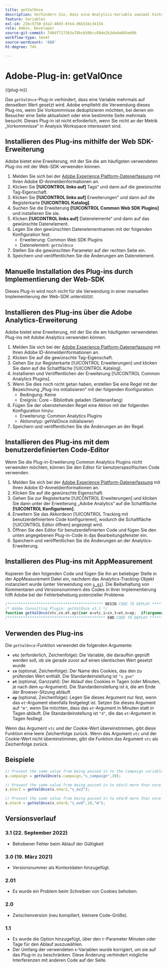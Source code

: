 ```yaml
---
title: getValOnce
description: Verhindern Sie, dass eine Analytics-Variable zweimal hintereinander auf denselben Wert gesetzt wird.
feature: Variables
exl-id: 23bc5750-43a2-4693-8fe4-d6b31bc34154
role: Admin, Developer
source-git-commit: 7d8df7173b3a78bcb506cc894e2b3deda003e696
workflow-type: tm+mt
source-wordcount: '668'
ht-degree: 74%

---
```


# Adobe-Plug-in: getValOnce

{{plug-in}}

Das `getValOnce`-Plug-in verhindert, dass eine Variable mehrmals auf denselben Wert gesetzt wird. Adobe empfiehlt die Verwendung dieses Plug-ins, wenn Sie Vorkommnisse deduplizieren möchten, bei denen ein Besucher eine Seite aktualisiert oder eine bestimmte Seite mehrmals besucht. Dieses Plug-in ist nicht erforderlich, wenn Sie nicht an der Metrik „Vorkommnisse“ in Analysis Workspace interessiert sind.

## Installieren des Plug-ins mithilfe der Web SDK-Erweiterung

Adobe bietet eine Erweiterung, mit der Sie die am häufigsten verwendeten Plug-ins mit der Web-SDK verwenden können.

1. Melden Sie sich bei der [Adobe Experience Platform-Datenerfassung](https://experience.adobe.com/data-collection) mit Ihren Adobe ID-Anmeldeinformationen an.
1. Klicken Sie **[!UICONTROL links auf]** Tags“ und dann auf die gewünschte Tag-Eigenschaft.
1. Klicken Sie **[!UICONTROL links auf]** Erweiterungen“ und dann auf die Registerkarte **[!UICONTROL Katalog]**.
1. Suchen Sie die Erweiterung **[!UICONTROL Common Web SDK Plugins]** und installieren Sie sie.
1. Klicken **[!UICONTROL links auf]** Datenelemente“ und dann auf das gewünschte Datenelement.
1. Legen Sie den gewünschten Datenelementnamen mit der folgenden Konfiguration fest:
   * Erweiterung: Common Web SDK Plugins
   * Datenelement: `getValOnce`
1. Stellen Sie die gewünschten Parameter auf der rechten Seite ein.
1. Speichern und veröffentlichen Sie die Änderungen am Datenelement.

## Manuelle Installation des Plug-ins durch Implementierung der Web-SDK

Dieses Plug-in wird noch nicht für die Verwendung in einer manuellen Implementierung der Web-SDK unterstützt.

## Installieren des Plug-ins über die Adobe Analytics-Erweiterung

Adobe bietet eine Erweiterung, mit der Sie die am häufigsten verwendeten Plug-ins mit Adobe Analytics verwenden können.

1. Melden Sie sich bei der [Adobe Experience Platform-Datenerfassung](https://experience.adobe.com/data-collection) mit Ihren Adobe ID-Anmeldeinformationen an.
1. Klicken Sie auf die gewünschte Tag-Eigenschaft.
1. Gehen Sie zur Registerkarte [!UICONTROL Erweiterungen] und klicken Sie dann auf die Schaltfläche [!UICONTROL Katalog].
1. Installieren und Veröffentlichen der Erweiterung [!UICONTROL Common Analytics Plugins].
1. Wenn Sie dies noch nicht getan haben, erstellen Sie eine Regel mit der Bezeichnung „Plug-ins initialisieren“ mit der folgenden Konfiguration:
   * Bedingung: Keine
   * Ereignis: Core – Bibliothek geladen (Seitenanfang)
1. Fügen Sie der obenstehenden Regel eine Aktion mit der folgenden Konfiguration hinzu:
   * Erweiterung: Common Analytics Plugins
   * Aktionstyp: getValOnce initialisieren
1. Speichern und veröffentlichen Sie die Änderungen an der Regel.

## Installieren des Plug-ins mit dem benutzerdefinierten Code-Editor

Wenn Sie die Plug-in-Erweiterung Common Analytics Plugins nicht verwenden möchten, können Sie den Editor für benutzerspezifischen Code verwenden.

1. Melden Sie sich bei der [Adobe Experience Platform-Datenerfassung](https://experience.adobe.com/data-collection) mit Ihren Adobe ID-Anmeldeinformationen an.
1. Klicken Sie auf die gewünschte Eigenschaft.
1. Gehen Sie zur Registerkarte [!UICONTROL Erweiterungen] und klicken Sie dann unter der Erweiterung „Adobe Analytics“ auf die Schaltfläche **[!UICONTROL Konfigurieren]**.
1. Erweitern Sie das Akkordeon [!UICONTROL Tracking mit benutzerdefiniertem Code konfigurieren], wodurch die Schaltfläche [!UICONTROL Editor öffnen] angezeigt wird.
1. Öffnen Sie den Editor für benutzerdefinierten Code und fügen Sie den unten angegebenen Plug-in-Code in das Bearbeitungsfenster ein.
1. Speichern und veröffentlichen Sie die Änderungen an der Analytics-Erweiterung.

## Installieren des Plug-ins mit AppMeasurement

Kopieren Sie den folgenden Code und fügen Sie ihn an beliebiger Stelle in der AppMeasurement Datei ein, nachdem das Analytics-Tracking-Objekt instanziiert wurde (unter Verwendung von [`s_gi`](../functions/s-gi.md)). Die Beibehaltung von Kommentaren und Versionsnummern des Codes in Ihrer Implementierung hilft Adobe bei der Fehlerbehebung potenzieller Probleme.

```js
/******************************************* BEGIN CODE TO DEPLOY *******************************************/
/* Adobe Consulting Plugin: getValOnce v3.1 */
function getValOnce(vtc,cn,et,ep){var e=vtc,i=cn,t=et,n=ep;  if(arguments&&"-v"===arguments[0])return{plugin:"getValOnce",version:"3.1"};var o=function(){if(void 0!==window.s_c_il){for(var e,i=0;i<window.s_c_il.length;i++)if((e=window.s_c_il[i])._c&&"s_c"===e._c)return e}}();if(void 0!==o&&(o.contextData.getValOnce="3.1"),window.cookieWrite=window.cookieWrite||function(e,i,t){if("string"==typeof e){var n=window.location.hostname,o=window.location.hostname.split(".").length-1;if(n&&!/^[0-9.]+$/.test(n)){o=2<o?o:2;var r=n.lastIndexOf(".");if(0<=r){for(;0<=r&&1<o;)r=n.lastIndexOf(".",r-1),o--;r=0<r?n.substring(r):n}}if(g=r,i=void 0!==i?""+i:"",t||""===i){if(""===i&&(t=-60),"number"==typeof t){var f=new Date;f.setTime(f.getTime()+6e4*t)}else f=t}return!!e&&(document.cookie=encodeURIComponent(e)+"="+encodeURIComponent(i)+"; path=/;"+(t?" expires="+f.toUTCString()+";":"")+(g?" domain="+g+";":""),"undefined"!=typeof cookieRead)&&cookieRead(e)===i}},window.cookieRead=window.cookieRead||function(e){if("string"!=typeof e)return"";e=encodeURIComponent(e);var i=" "+document.cookie,t=i.indexOf(" "+e+"="),n=0>t?t:i.indexOf(";",t);return(e=0>t?"":decodeURIComponent(i.substring(t+2+e.length,0>n?i.length:n)))?e:""},e){var i=i||"s_gvo",t=t||0,n="m"===n?6e4:864e5;if(e!==cookieRead(i)){var r=new Date;return r.setTime(r.getTime()+t*n),cookieWrite(i,e,0===t?0:r),e}}return""}
/******************************************** END CODE TO DEPLOY ********************************************/
```

## Verwenden des Plug-ins

Die `getValOnce`-Funktion verwendet die folgenden Argumente:

* **`vtc`** (erforderlich, Zeichenfolge): Die Variable, die daraufhin geprüft werden soll, ob sie gerade zuvor auf einen identischen Wert gesetzt wurde
* **`cn`** (optional, Zeichenfolge): Der Name des Cookies, das den zu prüfenden Wert enthält. Die Standardeinstellung ist `"s_gvo"`
* **`et`** (optional, Ganzzahl): Der Ablauf des Cookies in Tagen (oder Minuten, je nach dem `ep`-Argument). Die Standardeinstellung ist `0`, die am Ende der Browser-Sitzung abläuft
* **`ep`** (optional, Zeichenfolge): Legen Sie dieses Argument nur fest, wenn das `et`-Argument ebenfalls festgelegt ist. Setzen Sie dieses Argument auf `"m"`, wenn Sie möchten, dass das `et`-Argument in Minuten statt in Tagen abläuft. Die Standardeinstellung ist `"d"`, die das `et`-Argument in Tagen festlegt.

Wenn das Argument `vtc` und der Cookie-Wert übereinstimmen, gibt diese Funktion eine leere Zeichenfolge zurück. Wenn das Argument `vtc` und der Cookie-Wert nicht übereinstimmen, gibt die Funktion das Argument `vtc` als Zeichenfolge zurück.

## Beispiele

```js
// Prevent the same value from being passed in to the campaign variable more than once in a row for next 30 days
s.campaign = getValOnce(s.campaign,"s_campaign",30);

// Prevent the same value from being passed in to eVar2 more than once in a row for the browser session
s.eVar2 = getValOnce(s.eVar2,"s_ev2");

// Prevent the same value from being passed in to eVar8 more than once in a row for 10 minutes
s.eVar8 = getValOnce(s.eVar8,"s_ev8",10,"m");
```

## Versionsverlauf

### 3.1 (22. September 2022)

* Behobener Fehler beim Ablauf der Gültigkeit

### 3.0 (19. März 2021)

* Versionsnummer als Kontextdaten hinzugefügt.

### 2.01

* Es wurde ein Problem beim Schreiben von Cookies behoben.

### 2.0

* Zwischenversion (neu kompiliert, kleinere Code-Größe).

### 1.1

* Es wurde die Option hinzugefügt, über den `t`-Parameter Minuten oder Tage für den Ablauf auszuwählen.
* Der Umfang der verwendeten `k`-Variablen wurde korrigiert, um sie auf das Plug-in zu beschränken. Diese Änderung verhindert mögliche Interferenzen mit anderen Code auf der Seite.
